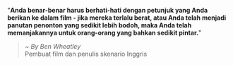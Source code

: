 "**Anda benar-benar harus berhati-hati dengan petunjuk yang Anda berikan ke dalam film - jika mereka terlalu berat, atau Anda telah menjadi panutan penonton yang sedikit lebih bodoh, maka Anda telah memanjakannya untuk orang-orang yang bahkan sedikit pintar.**"

> ~ _By Ben Wheatley_  
Pembuat film dan penulis skenario Inggris
